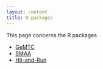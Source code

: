 ```yaml
---
layout: content
title: R packages
---
```


This page concerns the R packages

 - [GeMTC](gemtc)
 - [SMAA](smaa)
 - [Hit-and-Run](hitandrun)
